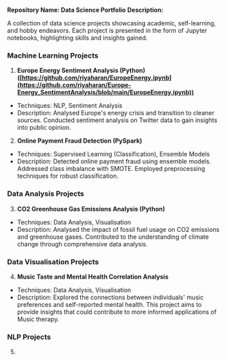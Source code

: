 **Repository Name: Data Science Portfolio**
**Description:**

A collection of data science projects showcasing academic, self-learning, and hobby endeavors. Each project is presented in the form of Jupyter notebooks, highlighting skills and insights gained.

### Machine Learning Projects
1. **Europe Energy Sentiment Analysis (Python)([https://github.com/riyaharan/EuropeEnergy.ipynb](https://github.com/riyaharan/Europe-Energy_SentimentAnalysis/blob/main/EuropeEnergy.ipynb))**
- Techniques: NLP, Sentiment Analysis
- Description: Analysed Europe's energy crisis and transition to cleaner sources. Conducted sentiment analysis on Twitter data to gain insights into public opinion.

2. **Online Payment Fraud Detection (PySpark)**
- Techniques: Supervised Learning (Classification), Ensemble Models
- Description: Detected online payment fraud using ensemble models. Addressed class imbalance with SMOTE. Employed preprocessing techniques for robust classification.

### Data Analysis Projects
3. **CO2 Greenhouse Gas Emissions Analysis (Python)**
- Techniques: Data Analysis, Visualisation
- Description: Analysed the impact of fossil fuel usage on CO2 emissions and greenhouse gases. Contributed to the understanding of climate change through comprehensive data analysis.

### Data Visualisation Projects
4. **Music Taste and Mental Health Correlation Analysis**
- Techniques: Data Analysis, Visualisation
- Description: Explored the connections between individuals' music preferences and self-reported mental health. This project aims to provide insights that could contribute to more informed applications of Music therapy.

### NLP Projects

5. 
